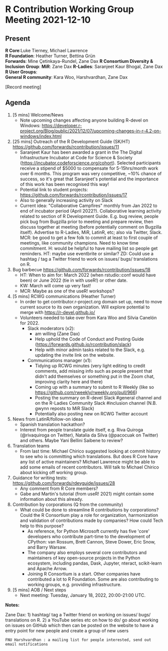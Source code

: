 # R Contribution Working Group Meeting 2021-12-10

## Present

**R Core**:Luke Tierney, Michael Lawrence       
**R Foundation**: Heather Turner, Bettina Grün   
**Forwards**: Mine Çetinkaya-Rundel, Zane Dax
**R Consortium Diversity & Inclusion Group**: 
**MiR**: Zane Dax
**R-Ladies**: Saranjeet Kaur Bhogal, Zane Dax
**R User Groups**:    
**General R community**: Kara Woo, Harshvardhan, Zane Dax

[Record meeting]

## Agenda

1. [5 mins] Welcome/News
    - Note upcoming changes affecting anyone building R-devel on Windows: https://developer.r-project.org/Blog/public/2021/12/07/upcoming-changes-in-r-4.2-on-windows/index.html
2. [25 mins] Outreach of the R Development Guide (SK/HT) https://github.com/forwards/rcontribution/issues/11
    -  Saranjeet Kaur has been awarded a grant in the The Digital Infrastructure Incubator at Code for Science & Society (https://incubator.codeforscience.org/cohort). Selected participants receive a stipend of $5000 to compensate for 5-15hrs/month work over 6 months. This program was very competitive, ~10% chance of success, so it's great that Saranjeet's potential and the importance of this work has been recognised this way!
    -  Potential link to student projects: https://github.com/forwards/rcontribution/issues/17
    -  Also to generally increasing activity on Slack 
    -  Current idea: "Collaborative Campfires" monthly from Jan 2022 to end of incubator period (April 2022?). Collaborative learning activity related to section of R Development Guide. E.g. bug review, people pick bug from Bugzilla prior to meeting and prepare review, then discuss together at meeting (before potentially comment on Bugzilla itself). Advertise to R-Ladies, MiR, LatinR, etc; also via Twitter, Slack. MCR: be good to get a few folk to commit at least to first couple of meetings, like community champions. Need to know time commitment. H: would be helpful to have mailing list so people get reminders. HT: maybe use eventbrite or similar? ZD: Could use a hashtag / tag a Twitter friend to work on issues/ bugs/ translations on R. 
3. Bug barbecue https://github.com/forwards/rcontribution/issues/18
    - HT: When to aim for: March 2022 (when rstudio::conf would have been) or June 2022 (tie in with useR!) or other date.
    - KW: March will come up very fast!
    - MCR: Maybe as one of the useR! workshops?
4. [5 mins] RCWG communications (Heather Turner)
    - In order to get contributor.r-project.org domain set up, need to move current source to its own organization. Will explore potential to merge with https://r-devel.github.io/
    - Volunteers needed to take over from Kara Woo and Silvia Canelón for 2022.
        - Slack moderators (x2):
          - am willing (Zane Dax)
          - Help uphold the Code of Conduct and Posting Guide (https://forwards.github.io/rcontribution/slack)
          - Help with minor admin tasks related to the Slack, e.g. updating the invite link on the website.
        - Communications manager (x1):
            - Tidying up RCWG minutes (very light editing to credit comments, add missing info such as people present that didn't add themselves or something put in the Zoom chat, improving clarity here and there)
            - Coming up with a summary to submit to R Weekly (like so https://github.com/rweekly/rweekly.org/pull/966)
            - Posting the summary on R-devel Slack #general channel and on the R-Ladies Community Slack #inclusion channel (N.B. gwynn reposts to MiR Slack)
            - Potentially also posting new on RCWG Twitter account
5. News from LatinR/follow-on ideas
    - Spanish translation hackathon?
    - Interest from people translate guide itself, e.g. Riva Quiroga (@rivaquiroga on Twitter), Natalia da Silva (@pacocuak on Twitter) and others. Maybe Yani Bellini Saibene to review?
7. Translation teams
    - From last time: Michael Chirico suggested looking at commit history to see who is committing which translations. But does R Core have any list of active maintainers? Michael Lawrence might be able to add some emails of recent contributors. Will talk to Michael Chirico about kicking off working group.
8. Guidance for writing tests: https://github.com/forwards/rdevguide/issues/28
    - Any comment from R Core members?
    - Gabe and Martin's tutorial (from useR! 2021) might contain some information about this already.
9. Contribution by corporations (Q from the community)
    - What could be done to streamline R contributions by corporations? Could the R Consortium play a role for organization, harmonization and validation of contributions made by companies? How could Tech help to this purpose?
        - As reference, for Python Microsoft currently has five 'core' developers who contribute part-time to the development of CPython: van Rossum, Brett Cannon, Steve Dower, Eric Snow, and Barry Warsaw.
        - The company also employs several core contributors and maintainers of key open-source projects in the Python ecosystem, including pandas, Dask, Jupyter, nteract, scikit-learn and Apache Arrow.
        - Joining R Consortium is a start. Other companies have contributed a lot to R Foundation. Some are also contributing to working groups, e.g. providing infrastructure.
10. [5 mins] AOB / Next steps
    - Next meeting: Tuesday, January 18, 2022, 20:00-21:00 UTC.


**Notes:**

Zane Dax: 1) hashtag/ tag a Twitter friend on working on issues/ bugs/ translations on R. 
          2) a YouTube series etc on how to do/ go about working on issues on GitHub which then can be posted on the website to have a entry point for new people and create a group of new users
          
    FNU Harshvardhan : a mailing list for people interested, send out email notifications 
